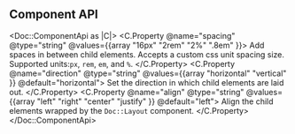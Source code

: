 ## Component API

<Doc::ComponentApi as |C|>
  <C.Property @name="spacing" @type="string" @values={{array "16px" "2rem" "2%" ".8em" }}>
    Add spaces in between child elements. Accepts a custom css unit spacing size. Supported units:`px`, `rem`, `em`, and `%`.
  </C.Property>
  <C.Property @name="direction" @type="string" @values={{array "horizontal" "vertical" }} @default="horizontal">
    Set the direction in which child elements are laid out.
  </C.Property>
  <C.Property @name="align" @type="string" @values={{array "left" "right" "center" "justify" }} @default="left">
    Align the child elements wrapped by the `Doc::Layout` component.
  </C.Property>
</Doc::ComponentApi>
